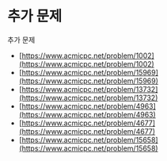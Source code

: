 # 추가 문제

추가 문제

* ​[https://www.acmicpc.net/problem/1002](https://www.acmicpc.net/problem/1002)​
* ​[https://www.acmicpc.net/problem/15969](https://www.acmicpc.net/problem/15969)​
* ​[https://www.acmicpc.net/problem/13732](https://www.acmicpc.net/problem/13732)​
* ​[https://www.acmicpc.net/problem/4963](https://www.acmicpc.net/problem/4963)​
* ​[https://www.acmicpc.net/problem/4677](https://www.acmicpc.net/problem/4677)​
* ​[https://www.acmicpc.net/problem/15658](https://www.acmicpc.net/problem/15658)
